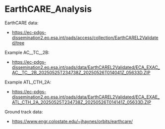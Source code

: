 # EarthCARE_Analysis

EarthCARE data: 
* https://ec-pdgs-dissemination2.eo.esa.int/oads/access/collection/EarthCAREL2Validated/tree

Example AC__TC__2B: 
* https://ec-pdgs-dissemination2.eo.esa.int/oads/data/EarthCAREL2Validated/ECA_EXAC_AC__TC__2B_20250525T234738Z_20250526T014041Z_05633D.ZIP

Example ATL_CTH_2A: 
* https://ec-pdgs-dissemination2.eo.esa.int/oads/data/EarthCAREL2Validated/ECA_EXAE_ATL_CTH_2A_20250525T234738Z_20250526T014141Z_05633D.ZIP

Ground track data: 
* https://www.engr.colostate.edu/~jhaynes/orbits/earthcare/